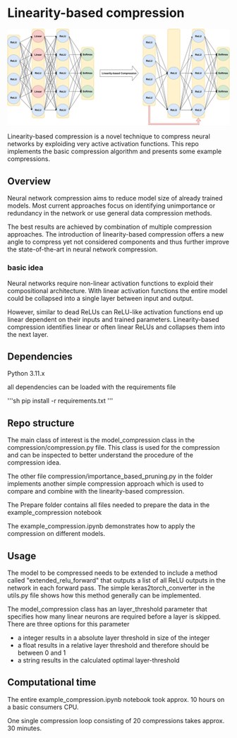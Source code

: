 # Linearity-based compression
![Figure1](assets/figure1.svg)

Linearity-based compression is a novel technique to compress neural networks by exploiding very active activation functions. This repo implements the basic compression algorithm and presents some example compressions.

## Overview 
Neural network compression aims to reduce model size of already trained models. Most current approaches focus on identifying unimportance or redundancy in the network or use general data compression methods.

The best results are achieved by combination of multiple compression approaches. The introduction of linearity-based compression offers a new angle to compress yet not considered components and thus further improve the state-of-the-art in neural network compression.

### basic idea

Neural networks require non-linear activation functions to exploid their compositional architecture. With linear activation functions the entire model could be collapsed into a single layer between input and output.

However, similar to dead ReLUs can ReLU-like activation functions end up linear dependent on their inputs and trained parameters. Linearity-based compression identifies linear or often linear ReLUs and collapses them into the next layer. 

## Dependencies

Python 3.11.x

all dependencies can be loaded with the requirements file

'''sh
pip install -r requirements.txt
'''

## Repo structure

The main class of interest is the model_compression class in the compression/compression.py file. This class is used for the compression and can be inspected to better understand the procedure of the compression idea.

The other file compression/importance_based_pruning.py in the folder implements another simple compression approach which is used to compare and combine with the linearity-based compression.

The Prepare folder contains all files needed to prepare the data in the example_compression notebook

The example_compression.ipynb demonstrates how to apply the compression on different models.

## Usage

The model to be compressed needs to be extended to include a method called "extended_relu_forward" that outputs a list of all ReLU outputs in the network in each forward pass. The simple keras2torch_converter in the utils.py file shows how this method generally can be implemented.

The model_compression class has an layer_threshold parameter that specifies how many linear neurons are required before a layer is skipped. There are three options for this parameter
- a integer results in a absolute layer threshold in size of the integer
- a float results in a relative layer threshold and therefore should be between 0 and 1
- a string results in the calculated optimal layer-threshold 

## Computational time

The entire example_compression.ipynb notebook took approx. 10 hours on a basic consumers CPU.

One single compression loop consisting of 20 compressions takes approx. 30 minutes.